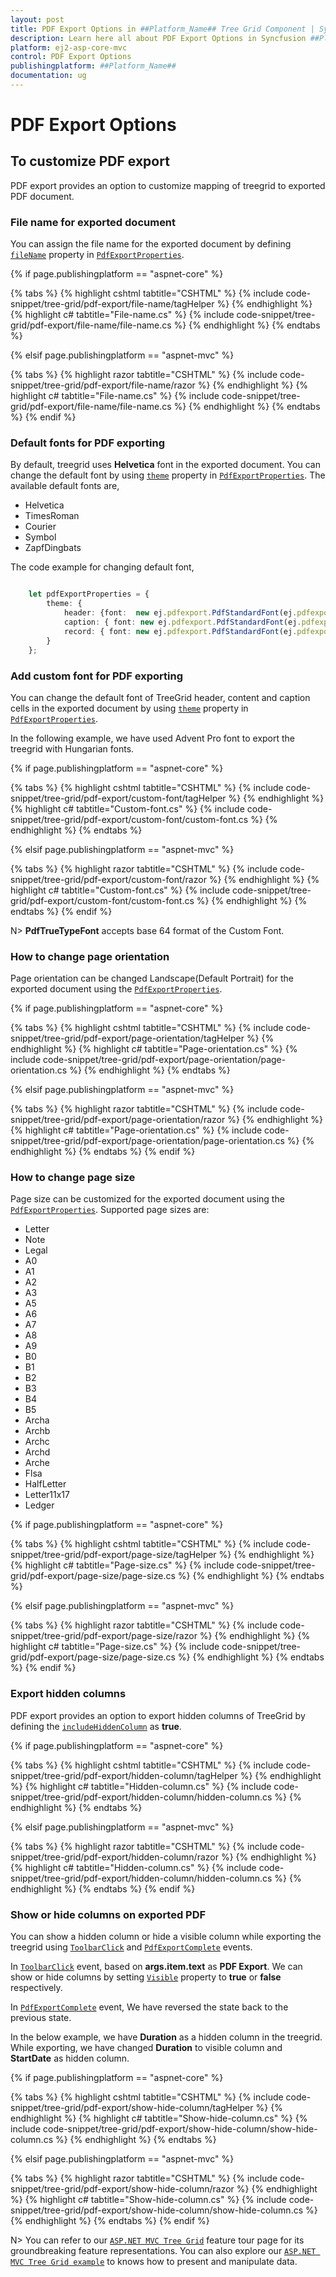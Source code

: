 ```yaml
---
layout: post
title: PDF Export Options in ##Platform_Name## Tree Grid Component | Syncfusion
description: Learn here all about PDF Export Options in Syncfusion ##Platform_Name## Tree Grid component of Syncfusion Essential JS 2 and more.
platform: ej2-asp-core-mvc
control: PDF Export Options
publishingplatform: ##Platform_Name##
documentation: ug
---
```



# PDF Export Options

## To customize PDF export

PDF export provides an option to customize mapping of treegrid to exported PDF document.

### File name for exported document

You can assign the file name for the exported document by defining [`fileName`](https://ej2.syncfusion.com/documentation/api/grid/pdfExportProperties/#filename) property in [`PdfExportProperties`](https://ej2.syncfusion.com/documentation/api/grid/pdfExportProperties/#properties).

{% if page.publishingplatform == "aspnet-core" %}

{% tabs %}
{% highlight cshtml tabtitle="CSHTML" %}
{% include code-snippet/tree-grid/pdf-export/file-name/tagHelper %}
{% endhighlight %}
{% highlight c# tabtitle="File-name.cs" %}
{% include code-snippet/tree-grid/pdf-export/file-name/file-name.cs %}
{% endhighlight %}
{% endtabs %}

{% elsif page.publishingplatform == "aspnet-mvc" %}

{% tabs %}
{% highlight razor tabtitle="CSHTML" %}
{% include code-snippet/tree-grid/pdf-export/file-name/razor %}
{% endhighlight %}
{% highlight c# tabtitle="File-name.cs" %}
{% include code-snippet/tree-grid/pdf-export/file-name/file-name.cs %}
{% endhighlight %}
{% endtabs %}
{% endif %}



### Default fonts for PDF exporting

By default, treegrid uses **Helvetica** font in the exported document. You can change the default font by using [`theme`](https://ej2.syncfusion.com/documentation/api/grid/pdfExportProperties/#theme) property in [`PdfExportProperties`](https://ej2.syncfusion.com/documentation/api/grid/pdfExportProperties/#properties).
The available default fonts are,

* Helvetica
* TimesRoman
* Courier
* Symbol
* ZapfDingbats

The code example for changing default font,

```typescript

    let pdfExportProperties = {
        theme: {
            header: {font:  new ej.pdfexport.PdfStandardFont(ej.pdfexport.PdfFontFamily.TimesRoman, 11, PdfFontStyle.Bold),
            caption: { font: new ej.pdfexport.PdfStandardFont(ej.pdfexport.PdfFontFamily.TimesRoman, 9) },
            record: { font: new ej.pdfexport.PdfStandardFont(ej.pdfexport.PdfFontFamily.TimesRoman, 10) }
        }
    };

```

### Add custom font for PDF exporting

You can change the default font of TreeGrid header, content and caption cells in the exported document by using [`theme`](https://ej2.syncfusion.com/documentation/api/grid/pdfExportProperties/#theme) property in [`PdfExportProperties`](https://ej2.syncfusion.com/documentation/api/grid/pdfExportProperties/#properties).

In the following example, we have used Advent Pro font to export the treegrid with Hungarian fonts.

{% if page.publishingplatform == "aspnet-core" %}

{% tabs %}
{% highlight cshtml tabtitle="CSHTML" %}
{% include code-snippet/tree-grid/pdf-export/custom-font/tagHelper %}
{% endhighlight %}
{% highlight c# tabtitle="Custom-font.cs" %}
{% include code-snippet/tree-grid/pdf-export/custom-font/custom-font.cs %}
{% endhighlight %}
{% endtabs %}

{% elsif page.publishingplatform == "aspnet-mvc" %}

{% tabs %}
{% highlight razor tabtitle="CSHTML" %}
{% include code-snippet/tree-grid/pdf-export/custom-font/razor %}
{% endhighlight %}
{% highlight c# tabtitle="Custom-font.cs" %}
{% include code-snippet/tree-grid/pdf-export/custom-font/custom-font.cs %}
{% endhighlight %}
{% endtabs %}
{% endif %}



N> **PdfTrueTypeFont** accepts base 64 format of the Custom Font.



### How to change page orientation

Page orientation can be changed Landscape(Default Portrait) for the exported document using the [`PdfExportProperties`](https://ej2.syncfusion.com/documentation/api/grid/pdfExportProperties/#pdfexportproperties).

{% if page.publishingplatform == "aspnet-core" %}

{% tabs %}
{% highlight cshtml tabtitle="CSHTML" %}
{% include code-snippet/tree-grid/pdf-export/page-orientation/tagHelper %}
{% endhighlight %}
{% highlight c# tabtitle="Page-orientation.cs" %}
{% include code-snippet/tree-grid/pdf-export/page-orientation/page-orientation.cs %}
{% endhighlight %}
{% endtabs %}

{% elsif page.publishingplatform == "aspnet-mvc" %}

{% tabs %}
{% highlight razor tabtitle="CSHTML" %}
{% include code-snippet/tree-grid/pdf-export/page-orientation/razor %}
{% endhighlight %}
{% highlight c# tabtitle="Page-orientation.cs" %}
{% include code-snippet/tree-grid/pdf-export/page-orientation/page-orientation.cs %}
{% endhighlight %}
{% endtabs %}
{% endif %}



### How to change page size

Page size can be customized for the exported document using the [`PdfExportProperties`](https://ej2.syncfusion.com/documentation/api/grid/pdfExportProperties/#pdfexportproperties).
Supported page sizes are:

* Letter
* Note
* Legal
* A0
* A1
* A2
* A3
* A5
* A6
* A7
* A8
* A9
* B0
* B1
* B2
* B3
* B4
* B5
* Archa
* Archb
* Archc
* Archd
* Arche
* Flsa
* HalfLetter
* Letter11x17
* Ledger

{% if page.publishingplatform == "aspnet-core" %}

{% tabs %}
{% highlight cshtml tabtitle="CSHTML" %}
{% include code-snippet/tree-grid/pdf-export/page-size/tagHelper %}
{% endhighlight %}
{% highlight c# tabtitle="Page-size.cs" %}
{% include code-snippet/tree-grid/pdf-export/page-size/page-size.cs %}
{% endhighlight %}
{% endtabs %}

{% elsif page.publishingplatform == "aspnet-mvc" %}

{% tabs %}
{% highlight razor tabtitle="CSHTML" %}
{% include code-snippet/tree-grid/pdf-export/page-size/razor %}
{% endhighlight %}
{% highlight c# tabtitle="Page-size.cs" %}
{% include code-snippet/tree-grid/pdf-export/page-size/page-size.cs %}
{% endhighlight %}
{% endtabs %}
{% endif %}



### Export hidden columns

PDF export provides an option to export hidden columns of TreeGrid by defining the [`includeHiddenColumn`](https://ej2.syncfusion.com/documentation/api/grid/pdfExportProperties/#includehiddencolumn) as **true**.

{% if page.publishingplatform == "aspnet-core" %}

{% tabs %}
{% highlight cshtml tabtitle="CSHTML" %}
{% include code-snippet/tree-grid/pdf-export/hidden-column/tagHelper %}
{% endhighlight %}
{% highlight c# tabtitle="Hidden-column.cs" %}
{% include code-snippet/tree-grid/pdf-export/hidden-column/hidden-column.cs %}
{% endhighlight %}
{% endtabs %}

{% elsif page.publishingplatform == "aspnet-mvc" %}

{% tabs %}
{% highlight razor tabtitle="CSHTML" %}
{% include code-snippet/tree-grid/pdf-export/hidden-column/razor %}
{% endhighlight %}
{% highlight c# tabtitle="Hidden-column.cs" %}
{% include code-snippet/tree-grid/pdf-export/hidden-column/hidden-column.cs %}
{% endhighlight %}
{% endtabs %}
{% endif %}



### Show or hide columns on exported PDF

You can show a hidden column or hide a visible column while exporting the treegrid using [`ToolbarClick`](https://help.syncfusion.com/cr/cref_files/aspnetcore-js2/Syncfusion.EJ2~Syncfusion.EJ2.TreeGrid.TreeGrid~ToolbarClick.html) and [`PdfExportComplete`](https://help.syncfusion.com/cr/cref_files/aspnetcore-js2/Syncfusion.EJ2~Syncfusion.EJ2.TreeGrid.TreeGrid~PdfExportComplete.html) events.

In [`ToolbarClick`](https://help.syncfusion.com/cr/cref_files/aspnetcore-js2/Syncfusion.EJ2~Syncfusion.EJ2.TreeGrid.TreeGrid~ToolbarClick.html) event, based on **args.item.text** as **PDF Export**. We can show or hide columns by setting [`Visible`](https://help.syncfusion.com/cr/cref_files/aspnetcore-js2/Syncfusion.EJ2~Syncfusion.EJ2.TreeGrid.TreeGridColumn~Visible.html) property to **true** or **false** respectively.

In [`PdfExportComplete`](https://help.syncfusion.com/cr/cref_files/aspnetcore-js2/Syncfusion.EJ2~Syncfusion.EJ2.TreeGrid.TreeGrid~PdfExportComplete.html) event, We have reversed the state back to the previous state.

In the below example, we have **Duration** as a hidden column in the treegrid. While exporting, we have changed **Duration** to visible column and **StartDate** as hidden column.

{% if page.publishingplatform == "aspnet-core" %}

{% tabs %}
{% highlight cshtml tabtitle="CSHTML" %}
{% include code-snippet/tree-grid/pdf-export/show-hide-column/tagHelper %}
{% endhighlight %}
{% highlight c# tabtitle="Show-hide-column.cs" %}
{% include code-snippet/tree-grid/pdf-export/show-hide-column/show-hide-column.cs %}
{% endhighlight %}
{% endtabs %}

{% elsif page.publishingplatform == "aspnet-mvc" %}

{% tabs %}
{% highlight razor tabtitle="CSHTML" %}
{% include code-snippet/tree-grid/pdf-export/show-hide-column/razor %}
{% endhighlight %}
{% highlight c# tabtitle="Show-hide-column.cs" %}
{% include code-snippet/tree-grid/pdf-export/show-hide-column/show-hide-column.cs %}
{% endhighlight %}
{% endtabs %}
{% endif %}



N> You can refer to our [`ASP.NET MVC Tree Grid`](https://www.syncfusion.com/aspnet-mvc-ui-controls/tree-grid) feature tour page for its groundbreaking feature representations. You can also explore our [`ASP.NET MVC Tree Grid example`](https://ej2.syncfusion.com/aspnetmvc/TreeGrid/Overview#/material) to knows how to present and manipulate data.